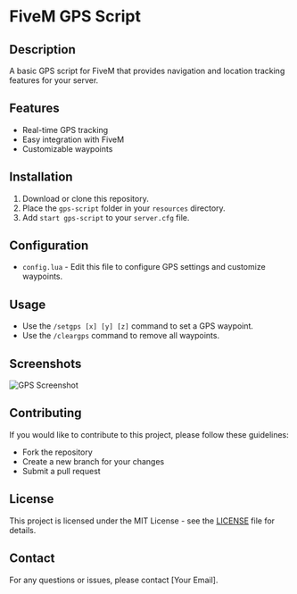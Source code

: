 # FiveM GPS Script

## Description

A basic GPS script for FiveM that provides navigation and location tracking features for your server.

## Features

- Real-time GPS tracking
- Easy integration with FiveM
- Customizable waypoints

## Installation

1. Download or clone this repository.
2. Place the `gps-script` folder in your `resources` directory.
3. Add `start gps-script` to your `server.cfg` file.

## Configuration

- `config.lua` - Edit this file to configure GPS settings and customize waypoints.

## Usage

- Use the `/setgps [x] [y] [z]` command to set a GPS waypoint.
- Use the `/cleargps` command to remove all waypoints.

## Screenshots

![GPS Screenshot](link_to_screenshot)

## Contributing

If you would like to contribute to this project, please follow these guidelines:

- Fork the repository
- Create a new branch for your changes
- Submit a pull request

## License

This project is licensed under the MIT License - see the [LICENSE](LICENSE) file for details.

## Contact

For any questions or issues, please contact [Your Email].
